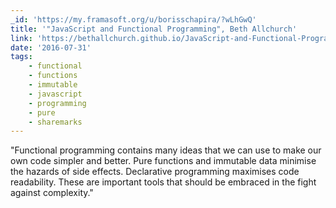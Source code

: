 ```yaml
---
_id: 'https://my.framasoft.org/u/borisschapira/?wLhGwQ'
title: '"JavaScript and Functional Programming", Beth Allchurch'
link: 'https://bethallchurch.github.io/JavaScript-and-Functional-Programming/'
date: '2016-07-31'
tags:
    - functional
    - functions
    - immutable
    - javascript
    - programming
    - pure
    - sharemarks
---
```


<div class="markdown"><p>&quot;Functional programming contains many ideas that we can use to make our own code simpler and better. Pure functions and immutable data minimise the hazards of side effects. Declarative programming maximises code readability. These are important tools that should be embraced in the fight against complexity.&quot;
</p></div>
